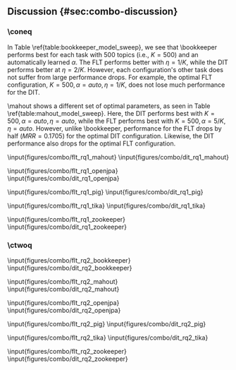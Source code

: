 ## Discussion {#sec:combo-discussion}


### \coneq

In Table \ref{table:bookkeeper_model_sweep}, we see that \bookkeeper performs
best for each task with 500 topics (i.e., $K = 500$) and an automatically
learned $\alpha$. The FLT performs better with $\eta = 1/K$, while the DIT
performs better at $\eta = 2/K$. However, each configuration's other task does
not suffer from large performance drops. For example, the optimal FLT
configuration, $K=500, \alpha=auto, \eta=1/K$, does not lose much performance
for the DIT.

\mahout shows a different set of optimal parameters, as seen in Table
\ref{table:mahout_model_sweep}. Here, the DIT performs best with $K=500,
\alpha=auto, \eta=auto$, while the FLT performs best with $K=500, \alpha=5/K,
\eta=auto$. However, unlike \bookkeeper, performance for the FLT drops by half
($MRR=0.1705$) for the optimal DIT configuration. Likewise, the DIT performance
also drops for the optimal FLT configuration.

<!--
As \bookkeeper has optimal configurations for both FLT and DIT, there is no
choice to make.

\input{figures/combo/flt_rq1_bookkeeper}
\input{figures/combo/dit_rq1_bookkeeper}
-->

\input{figures/combo/flt_rq1_mahout}
\input{figures/combo/dit_rq1_mahout}

\input{figures/combo/flt_rq1_openjpa}
\input{figures/combo/dit_rq1_openjpa}

\input{figures/combo/flt_rq1_pig}
\input{figures/combo/dit_rq1_pig}

\input{figures/combo/flt_rq1_tika}
\input{figures/combo/dit_rq1_tika}

\input{figures/combo/flt_rq1_zookeeper}
\input{figures/combo/dit_rq1_zookeeper}

### \ctwoq


\input{figures/combo/flt_rq2_bookkeeper}
\input{figures/combo/dit_rq2_bookkeeper}

\input{figures/combo/flt_rq2_mahout}
\input{figures/combo/dit_rq2_mahout}

\input{figures/combo/flt_rq2_openjpa}
\input{figures/combo/dit_rq2_openjpa}

\input{figures/combo/flt_rq2_pig}
\input{figures/combo/dit_rq2_pig}

\input{figures/combo/flt_rq2_tika}
\input{figures/combo/dit_rq2_tika}

\input{figures/combo/flt_rq2_zookeeper}
\input{figures/combo/dit_rq2_zookeeper}
